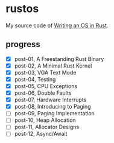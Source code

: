 # rustos

My source code of [Writing an OS in Rust](https://os.phil-opp.com).

## progress

- [x] post-01, A Freestanding Rust Binary
- [x] post-02, A Minimal Rust Kernel
- [x] post-03, VGA Text Mode
- [x] post-04, Testing
- [x] post-05, CPU Exceptions
- [x] post-06, Double Faults
- [x] post-07, Hardware Interrupts
- [x] post-08, Introducing to Paging
- [ ] post-09, Paging Implementation
- [ ] post-10, Heap Allocation
- [ ] post-11, Allocator Designs
- [ ] post-12, Async/Await
